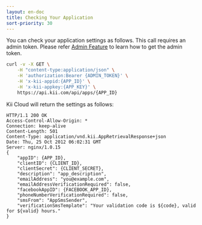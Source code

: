 ```yaml
---
layout: en-doc
title: Checking Your Application
sort-priority: 30
---
```

You can check your application settings as follows. This call requires an admin token.  Please refer [Admin Feature](http://documentation.kii.com/en/admin-features) to learn how to get the admin token.

```sh
curl -v -X GET \
    -H "content-type:application/json" \
    -H 'authorization:Bearer {ADMIN_TOKEN}' \
    -H 'x-kii-appid:{APP_ID}' \
    -H 'x-kii-appkey:{APP_KEY}' \
    https://api.kii.com/api/apps/{APP_ID}
```

Kii Cloud will return the settings as follows:

```
HTTP/1.1 200 OK
Access-Control-Allow-Origin: *
Connection: keep-alive
Content-Length: 501
Content-Type: application/vnd.kii.AppRetrievalResponse+json
Date: Thu, 25 Oct 2012 06:02:31 GMT
Server: nginx/1.0.15
{
    "appID": {APP_ID},
    "clientID": {CLIENT_ID},
    "clientSecret": {CLIENT_SECRET},
    "description": "app_description",
    "emailAddress": "you@example.com",
    "emailAddressVerificationRequired": false,
    "facebookAppID": {FACEBOOK_APP_ID},
    "phoneNumberVerificationRequired": false,
    "smsFrom": "AppSmsSender",
    "verificationSmsTemplate": "Your validation code is ${code}, valid for ${valid} hours."
}
```
